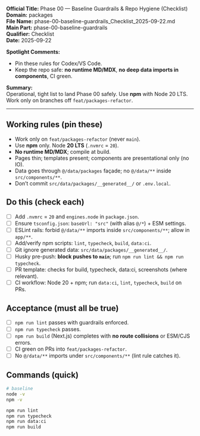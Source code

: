 **Official Title:** Phase 00 — Baseline Guardrails & Repo Hygiene (Checklist)  
**Domain:** packages  
**File Name:** phase-00-baseline-guardrails_Checklist_2025-09-22.md  
**Main Part:** phase-00-baseline-guardrails  
**Qualifier:** Checklist  
**Date:** 2025-09-22

**Spotlight Comments:**  

- Pin these rules for Codex/VS Code.  
- Keep the repo safe: **no runtime MD/MDX**, **no deep data imports in components**, CI green.

**Summary:**  
Operational, tight list to land Phase 00 safely. Use **npm** with Node 20 LTS. Work only on branches off `feat/packages-refactor`.

---

## Working rules (pin these)

- Work only on `feat/packages-refactor` (never `main`).
- Use **npm** only. Node **20 LTS** (`.nvmrc` = `20`).
- **No runtime MD/MDX**; compile at build.  
- Pages thin; templates present; components are presentational only (no IO).  
- Data goes through `@/data/packages` façade; no `@/data/**` inside `src/components/**`.  
- Don’t commit `src/data/packages/__generated__/` or `.env.local`.

## Do this (check each)

- [ ] Add `.nvmrc` = `20` and `engines.node` in `package.json`.
- [ ] Ensure `tsconfig.json`: `baseUrl: "src"` (with alias `@/*`) + ESM settings.
- [ ] ESLint rails: forbid `@/data/**` imports inside `src/components/**`; allow in `app/**`.
- [ ] Add/verify npm scripts: `lint`, `typecheck`, `build`, `data:ci`.
- [ ] Git ignore generated data: `src/data/packages/__generated__/`.
- [ ] Husky pre-push: **block pushes to `main`**; run `npm run lint && npm run typecheck`.
- [ ] PR template: checks for build, typecheck, data:ci, screenshots (where relevant).
- [ ] CI workflow: Node 20 + npm; run `data:ci`, `lint`, `typecheck`, `build` on PRs.

## Acceptance (must all be true)

- [ ] `npm run lint` passes with guardrails enforced.  
- [ ] `npm run typecheck` passes.  
- [ ] `npm run build` (Next.js) completes with **no route collisions** or ESM/CJS errors.  
- [ ] CI green on PRs into `feat/packages-refactor`.  
- [ ] No `@/data/**` imports under `src/components/**` (lint rule catches it).  

## Commands (quick)

```bash
# baseline
node -v
npm -v

npm run lint
npm run typecheck
npm run data:ci
npm run build
